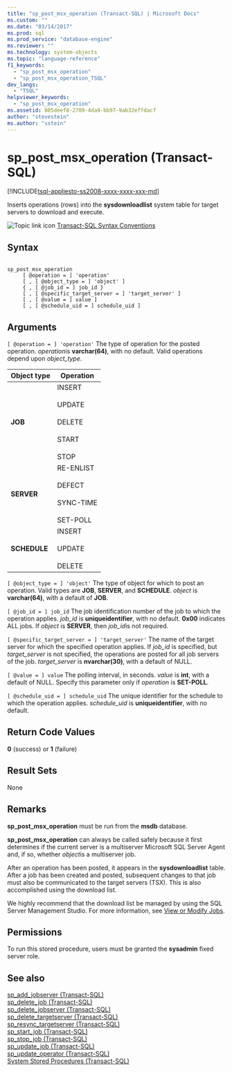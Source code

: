```yaml
---
title: "sp_post_msx_operation (Transact-SQL) | Microsoft Docs"
ms.custom: ""
ms.date: "03/14/2017"
ms.prod: sql
ms.prod_service: "database-engine"
ms.reviewer: ""
ms.technology: system-objects
ms.topic: "language-reference"
f1_keywords: 
  - "sp_post_msx_operation"
  - "sp_post_msx_operation_TSQL"
dev_langs: 
  - "TSQL"
helpviewer_keywords: 
  - "sp_post_msx_operation"
ms.assetid: 085deef8-2709-4da9-bb97-9ab32effdacf
author: "stevestein"
ms.author: "sstein"
---
```

# sp_post_msx_operation (Transact-SQL)
[!INCLUDE[tsql-appliesto-ss2008-xxxx-xxxx-xxx-md](../../includes/tsql-appliesto-ss2008-xxxx-xxxx-xxx-md.md)]

  Inserts operations (rows) into the **sysdownloadlist** system table for target servers to download and execute.  
  
 ![Topic link icon](../../database-engine/configure-windows/media/topic-link.gif "Topic link icon") [Transact-SQL Syntax Conventions](../../t-sql/language-elements/transact-sql-syntax-conventions-transact-sql.md)  
  
## Syntax  
  
```  
  
sp_post_msx_operation  
     [ @operation = ] 'operation'  
     [ , [ @object_type = ] 'object' ]   
     { , [ @job_id = ] job_id }   
     [ , [ @specific_target_server = ] 'target_server' ]   
     [ , [ @value = ] value ]  
     [ , [ @schedule_uid = ] schedule_uid ]  
```  
  
## Arguments  
`[ @operation = ] 'operation'`
 The type of operation for the posted operation. *operation*is **varchar(64)**, with no default. Valid operations depend upon *object_type*.  
  
|Object type|Operation|  
|-----------------|---------------|  
|**JOB**|INSERT<br /><br /> UPDATE<br /><br /> DELETE<br /><br /> START<br /><br /> STOP|  
|**SERVER**|RE-ENLIST<br /><br /> DEFECT<br /><br /> SYNC-TIME<br /><br /> SET-POLL|  
|**SCHEDULE**|INSERT<br /><br /> UPDATE<br /><br /> DELETE|  
  
`[ @object_type = ] 'object'`
 The type of object for which to post an operation. Valid types are **JOB**, **SERVER**, and **SCHEDULE**. *object* is **varchar(64)**, with a default of **JOB**.  
  
`[ @job_id = ] job_id`
 The job identification number of the job to which the operation applies. *job_id* is **uniqueidentifier**, with no default. **0x00** indicates ALL jobs. If *object* is **SERVER**, then *job_id*is not required.  
  
`[ @specific_target_server = ] 'target_server'`
 The name of the target server for which the specified operation applies. If *job_id* is specified, but *target_server* is not specified, the operations are posted for all job servers of the job. *target_server* is **nvarchar(30)**, with a default of NULL.  
  
`[ @value = ] value`
 The polling interval, in seconds. *value* is **int**, with a default of NULL. Specify this parameter only if *operation* is **SET-POLL**.  
  
`[ @schedule_uid = ] schedule_uid`
 The unique identifier for the schedule to which the operation applies. *schedule_uid* is **uniqueidentifier**, with no default.  
  
## Return Code Values  
 **0** (success) or **1** (failure)  
  
## Result Sets  
 None  
  
## Remarks  
 **sp_post_msx_operation** must be run from the **msdb** database.  
  
 **sp_post_msx_operation** can always be called safely because it first determines if the current server is a multiserver Microsoft SQL Server Agent and, if so, whether *object*is a multiserver job.  
  
 After an operation has been posted, it appears in the **sysdownloadlist** table. After a job has been created and posted, subsequent changes to that job must also be communicated to the target servers (TSX). This is also accomplished using the download list.  
  
 We highly recommend that the download list be managed by using the SQL Server Management Studio. For more information, see [View or Modify Jobs](../../ssms/agent/view-or-modify-jobs.md).  
  
## Permissions  
 To run this stored procedure, users must be granted the **sysadmin** fixed server role.  
  
## See also  
 [sp_add_jobserver &#40;Transact-SQL&#41;](../../relational-databases/system-stored-procedures/sp-add-jobserver-transact-sql.md)   
 [sp_delete_job &#40;Transact-SQL&#41;](../../relational-databases/system-stored-procedures/sp-delete-job-transact-sql.md)   
 [sp_delete_jobserver &#40;Transact-SQL&#41;](../../relational-databases/system-stored-procedures/sp-delete-jobserver-transact-sql.md)   
 [sp_delete_targetserver &#40;Transact-SQL&#41;](../../relational-databases/system-stored-procedures/sp-delete-targetserver-transact-sql.md)   
 [sp_resync_targetserver &#40;Transact-SQL&#41;](../../relational-databases/system-stored-procedures/sp-resync-targetserver-transact-sql.md)   
 [sp_start_job &#40;Transact-SQL&#41;](../../relational-databases/system-stored-procedures/sp-start-job-transact-sql.md)   
 [sp_stop_job &#40;Transact-SQL&#41;](../../relational-databases/system-stored-procedures/sp-stop-job-transact-sql.md)   
 [sp_update_job &#40;Transact-SQL&#41;](../../relational-databases/system-stored-procedures/sp-update-job-transact-sql.md)   
 [sp_update_operator &#40;Transact-SQL&#41;](../../relational-databases/system-stored-procedures/sp-update-operator-transact-sql.md)   
 [System Stored Procedures &#40;Transact-SQL&#41;](../../relational-databases/system-stored-procedures/system-stored-procedures-transact-sql.md)  
  
  
